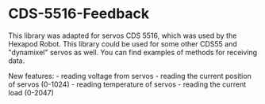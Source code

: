 # CDS-5516-Feedback
This library was adapted for servos CDS 5516, which was used by the Hexapod Robot. This library could be used for some other CDS55 and "dynamixel" servos as well.
You can find examples of methods for receiving data.

New features:
    - reading voltage from servos
    - reading the current position of servos (0-1024)
    - reading temperature of servos
    - reading the current load (0-2047)
